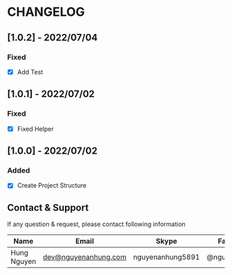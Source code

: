 # CHANGELOG

## [1.0.2] - 2022/07/04

### Fixed

- [x] Add Test

## [1.0.1] - 2022/07/02

### Fixed

- [x] Fixed Helper

## [1.0.0] - 2022/07/02

### Added

- [x] Create Project Structure

## Contact & Support

If any question & request, please contact following information

| Name        | Email                | Skype            | Facebook      |
|-------------|----------------------|------------------|---------------|
| Hung Nguyen | dev@nguyenanhung.com | nguyenanhung5891 | @nguyenanhung |
